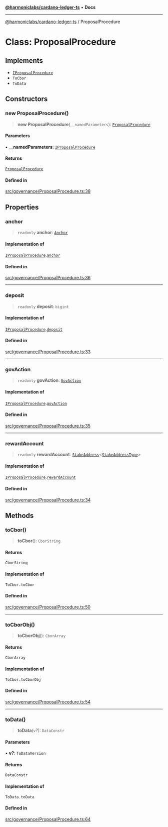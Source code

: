 [**@harmoniclabs/cardano-ledger-ts**](../README.md) • **Docs**

***

[@harmoniclabs/cardano-ledger-ts](../globals.md) / ProposalProcedure

# Class: ProposalProcedure

## Implements

- [`IProposalProcedure`](../interfaces/IProposalProcedure.md)
- `ToCbor`
- `ToData`

## Constructors

### new ProposalProcedure()

> **new ProposalProcedure**(`__namedParameters`): [`ProposalProcedure`](ProposalProcedure.md)

#### Parameters

• **\_\_namedParameters**: [`IProposalProcedure`](../interfaces/IProposalProcedure.md)

#### Returns

[`ProposalProcedure`](ProposalProcedure.md)

#### Defined in

[src/governance/ProposalProcedure.ts:38](https://github.com/HarmonicLabs/cardano-ledger-ts/blob/94dd590ffe94133126b0d8d49920fc7b002e1975/src/governance/ProposalProcedure.ts#L38)

## Properties

### anchor

> `readonly` **anchor**: [`Anchor`](Anchor.md)

#### Implementation of

[`IProposalProcedure`](../interfaces/IProposalProcedure.md).[`anchor`](../interfaces/IProposalProcedure.md#anchor)

#### Defined in

[src/governance/ProposalProcedure.ts:36](https://github.com/HarmonicLabs/cardano-ledger-ts/blob/94dd590ffe94133126b0d8d49920fc7b002e1975/src/governance/ProposalProcedure.ts#L36)

***

### deposit

> `readonly` **deposit**: `bigint`

#### Implementation of

[`IProposalProcedure`](../interfaces/IProposalProcedure.md).[`deposit`](../interfaces/IProposalProcedure.md#deposit)

#### Defined in

[src/governance/ProposalProcedure.ts:33](https://github.com/HarmonicLabs/cardano-ledger-ts/blob/94dd590ffe94133126b0d8d49920fc7b002e1975/src/governance/ProposalProcedure.ts#L33)

***

### govAction

> `readonly` **govAction**: [`GovAction`](../type-aliases/GovAction.md)

#### Implementation of

[`IProposalProcedure`](../interfaces/IProposalProcedure.md).[`govAction`](../interfaces/IProposalProcedure.md#govaction)

#### Defined in

[src/governance/ProposalProcedure.ts:35](https://github.com/HarmonicLabs/cardano-ledger-ts/blob/94dd590ffe94133126b0d8d49920fc7b002e1975/src/governance/ProposalProcedure.ts#L35)

***

### rewardAccount

> `readonly` **rewardAccount**: [`StakeAddress`](StakeAddress.md)\<[`StakeAddressType`](../type-aliases/StakeAddressType.md)\>

#### Implementation of

[`IProposalProcedure`](../interfaces/IProposalProcedure.md).[`rewardAccount`](../interfaces/IProposalProcedure.md#rewardaccount)

#### Defined in

[src/governance/ProposalProcedure.ts:34](https://github.com/HarmonicLabs/cardano-ledger-ts/blob/94dd590ffe94133126b0d8d49920fc7b002e1975/src/governance/ProposalProcedure.ts#L34)

## Methods

### toCbor()

> **toCbor**(): `CborString`

#### Returns

`CborString`

#### Implementation of

`ToCbor.toCbor`

#### Defined in

[src/governance/ProposalProcedure.ts:50](https://github.com/HarmonicLabs/cardano-ledger-ts/blob/94dd590ffe94133126b0d8d49920fc7b002e1975/src/governance/ProposalProcedure.ts#L50)

***

### toCborObj()

> **toCborObj**(): `CborArray`

#### Returns

`CborArray`

#### Implementation of

`ToCbor.toCborObj`

#### Defined in

[src/governance/ProposalProcedure.ts:54](https://github.com/HarmonicLabs/cardano-ledger-ts/blob/94dd590ffe94133126b0d8d49920fc7b002e1975/src/governance/ProposalProcedure.ts#L54)

***

### toData()

> **toData**(`v`?): `DataConstr`

#### Parameters

• **v?**: `ToDataVersion`

#### Returns

`DataConstr`

#### Implementation of

`ToData.toData`

#### Defined in

[src/governance/ProposalProcedure.ts:64](https://github.com/HarmonicLabs/cardano-ledger-ts/blob/94dd590ffe94133126b0d8d49920fc7b002e1975/src/governance/ProposalProcedure.ts#L64)
